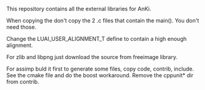 This repository contains all the external libraries for AnKi.

When copying the don't copy the 2 .c files that contain the main(). You don't
need those.

Change the LUAI_USER_ALIGNMENT_T define to contain a high enough alignment.

For zlib and libpng just download the source from freeimage library.

For assimp buld it first to generate some files, copy code, contrib, include. See the cmake file and do the boost workaround. Remove the cppunit* dir from contrib.
